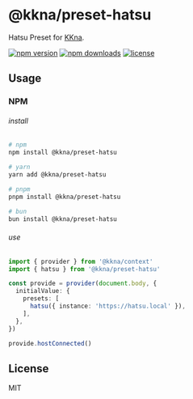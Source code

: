 # @kkna/preset-hatsu

Hatsu Preset for [KKna](https://github.com/importantimport/kkna).

<!-- automd:badges color="gray" license -->

[![npm version](https://img.shields.io/npm/v/@kkna/preset-hatsu?color=gray)](https://npmjs.com/package/@kkna/preset-hatsu)
[![npm downloads](https://img.shields.io/npm/dm/@kkna/preset-hatsu?color=gray)](https://npmjs.com/package/@kkna/preset-hatsu)
[![license](https://img.shields.io/github/license/importantimport/kkna?color=gray)](https://github.com/importantimport/kkna/blob/main/LICENSE)

<!-- /automd -->

## Usage

### NPM

###### install

<!-- automd:pm-install auto=false -->

```sh
# npm
npm install @kkna/preset-hatsu

# yarn
yarn add @kkna/preset-hatsu

# pnpm
pnpm install @kkna/preset-hatsu

# bun
bun install @kkna/preset-hatsu
```

<!-- /automd -->

###### use

<!-- automd:file src="test/fixture/provide.ts" code -->

```ts [provide.ts]
import { provider } from '@kkna/context'
import { hatsu } from '@kkna/preset-hatsu'

const provide = provider(document.body, {
  initialValue: {
    presets: [
      hatsu({ instance: 'https://hatsu.local' }),
    ],
  },
})

provide.hostConnected()

```

<!-- /automd -->

## License

MIT

